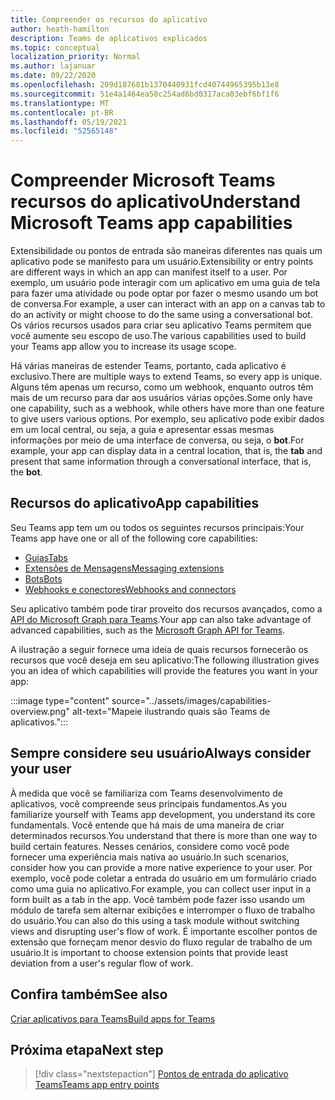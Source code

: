 ```yaml
---
title: Compreender os recursos do aplicativo
author: heath-hamilton
description: Teams de aplicativos explicados
ms.topic: conceptual
localization_priority: Normal
ms.author: lajanuar
ms.date: 09/22/2020
ms.openlocfilehash: 209d187681b1370440931fcd40744965395b13e8
ms.sourcegitcommit: 51e4a1464ea58c254ad6bd0317aca03ebf6bf1f6
ms.translationtype: MT
ms.contentlocale: pt-BR
ms.lasthandoff: 05/19/2021
ms.locfileid: "52565148"
---
```

# <a name="understand-microsoft-teams-app-capabilities"></a><span data-ttu-id="819d3-103">Compreender Microsoft Teams recursos do aplicativo</span><span class="sxs-lookup"><span data-stu-id="819d3-103">Understand Microsoft Teams app capabilities</span></span>

<span data-ttu-id="819d3-104">Extensibilidade ou pontos de entrada são maneiras diferentes nas quais um aplicativo pode se manifesto para um usuário.</span><span class="sxs-lookup"><span data-stu-id="819d3-104">Extensibility or entry points are different ways in which an app can manifest itself to a user.</span></span> <span data-ttu-id="819d3-105">Por exemplo, um usuário pode interagir com um aplicativo em uma guia de tela para fazer uma atividade ou pode optar por fazer o mesmo usando um bot de conversa.</span><span class="sxs-lookup"><span data-stu-id="819d3-105">For example, a user can interact with an app on a canvas tab to do an activity or might choose to do the same using a conversational bot.</span></span> <span data-ttu-id="819d3-106">Os vários recursos usados para criar seu aplicativo Teams permitem que você aumente seu escopo de uso.</span><span class="sxs-lookup"><span data-stu-id="819d3-106">The various capabilities used to build your Teams app allow you to increase its usage scope.</span></span>

<span data-ttu-id="819d3-107">Há várias maneiras de estender Teams, portanto, cada aplicativo é exclusivo.</span><span class="sxs-lookup"><span data-stu-id="819d3-107">There are multiple ways to extend Teams, so every app is unique.</span></span> <span data-ttu-id="819d3-108">Alguns têm apenas um recurso, como um webhook, enquanto outros têm mais de um recurso para dar aos usuários várias opções.</span><span class="sxs-lookup"><span data-stu-id="819d3-108">Some only have one capability, such as a webhook, while others have more than one feature to give users various options.</span></span> <span data-ttu-id="819d3-109">Por exemplo, seu aplicativo pode exibir dados em  um local central, ou seja, a guia e apresentar essas mesmas informações por meio de uma interface de conversa, ou seja, o **bot**.</span><span class="sxs-lookup"><span data-stu-id="819d3-109">For example, your app can display data in a central location, that is, the **tab** and present that same information through a conversational interface, that is, the **bot**.</span></span>

## <a name="app-capabilities"></a><span data-ttu-id="819d3-110">Recursos do aplicativo</span><span class="sxs-lookup"><span data-stu-id="819d3-110">App capabilities</span></span>

<span data-ttu-id="819d3-111">Seu Teams app tem um ou todos os seguintes recursos principais:</span><span class="sxs-lookup"><span data-stu-id="819d3-111">Your Teams app have one or all of the following core capabilities:</span></span>

* [<span data-ttu-id="819d3-112">Guias</span><span class="sxs-lookup"><span data-stu-id="819d3-112">Tabs</span></span>](../tabs/what-are-tabs.md)
* [<span data-ttu-id="819d3-113">Extensões de Mensagens</span><span class="sxs-lookup"><span data-stu-id="819d3-113">Messaging extensions</span></span>](../messaging-extensions/what-are-messaging-extensions.md)
* [<span data-ttu-id="819d3-114">Bots</span><span class="sxs-lookup"><span data-stu-id="819d3-114">Bots</span></span>](../bots/what-are-bots.md)
* [<span data-ttu-id="819d3-115">Webhooks e conectores</span><span class="sxs-lookup"><span data-stu-id="819d3-115">Webhooks and connectors</span></span>](../webhooks-and-connectors/what-are-webhooks-and-connectors.md)

<span data-ttu-id="819d3-116">Seu aplicativo também pode tirar proveito dos recursos avançados, como a [API do Microsoft Graph para Teams](/graph/teams-concept-overview).</span><span class="sxs-lookup"><span data-stu-id="819d3-116">Your app can also take advantage of advanced capabilities, such as the [Microsoft Graph API for Teams](/graph/teams-concept-overview).</span></span>

<span data-ttu-id="819d3-117">A ilustração a seguir fornece uma ideia de quais recursos fornecerão os recursos que você deseja em seu aplicativo:</span><span class="sxs-lookup"><span data-stu-id="819d3-117">The following illustration gives you an idea of which capabilities will provide the features you want in your app:</span></span>

:::image type="content" source="../assets/images/capabilities-overview.png" alt-text="Mapeie ilustrando quais são Teams de aplicativos.":::

## <a name="always-consider-your-user"></a><span data-ttu-id="819d3-119">Sempre considere seu usuário</span><span class="sxs-lookup"><span data-stu-id="819d3-119">Always consider your user</span></span>

<span data-ttu-id="819d3-120">À medida que você se familiariza com Teams desenvolvimento de aplicativos, você compreende seus principais fundamentos.</span><span class="sxs-lookup"><span data-stu-id="819d3-120">As you familiarize yourself with Teams app development, you understand its core fundamentals.</span></span> <span data-ttu-id="819d3-121">Você entende que há mais de uma maneira de criar determinados recursos.</span><span class="sxs-lookup"><span data-stu-id="819d3-121">You understand that there is more than one way to build certain features.</span></span> <span data-ttu-id="819d3-122">Nesses cenários, considere como você pode fornecer uma experiência mais nativa ao usuário.</span><span class="sxs-lookup"><span data-stu-id="819d3-122">In such scenarios, consider how you can provide a more native experience to your user.</span></span>
<span data-ttu-id="819d3-123">Por exemplo, você pode coletar a entrada do usuário em um formulário criado como uma guia no aplicativo.</span><span class="sxs-lookup"><span data-stu-id="819d3-123">For example, you can collect user input in a form built as a tab in the app.</span></span> <span data-ttu-id="819d3-124">Você também pode fazer isso usando um módulo de tarefa sem alternar exibições e interromper o fluxo de trabalho do usuário.</span><span class="sxs-lookup"><span data-stu-id="819d3-124">You can also do this using a task module without switching views and disrupting user's flow of work.</span></span> <span data-ttu-id="819d3-125">É importante escolher pontos de extensão que forneçam menor desvio do fluxo regular de trabalho de um usuário.</span><span class="sxs-lookup"><span data-stu-id="819d3-125">It is important to choose extension points that provide least deviation from a user's regular flow of work.</span></span>

## <a name="see-also"></a><span data-ttu-id="819d3-126">Confira também</span><span class="sxs-lookup"><span data-stu-id="819d3-126">See also</span></span>

[<span data-ttu-id="819d3-127">Criar aplicativos para Teams</span><span class="sxs-lookup"><span data-stu-id="819d3-127">Build apps for Teams</span></span>](../overview.md)

## <a name="next-step"></a><span data-ttu-id="819d3-128">Próxima etapa</span><span class="sxs-lookup"><span data-stu-id="819d3-128">Next step</span></span>

> [!div class="nextstepaction"]
> [<span data-ttu-id="819d3-129">Pontos de entrada do aplicativo Teams</span><span class="sxs-lookup"><span data-stu-id="819d3-129">Teams app entry points</span></span>](../concepts/extensibility-points.md)
